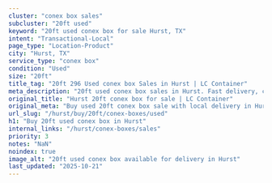 ```yaml
---
cluster: "conex box sales"
subcluster: "20ft used"
keyword: "20ft used conex box for sale Hurst, TX"
intent: "Transactional-Local"
page_type: "Location-Product"
city: "Hurst, TX"
service_type: "conex box"
condition: "Used"
size: "20ft"
title_tag: "20ft 296 Used conex box Sales in Hurst | LC Container"
meta_description: "20ft used conex box sales in Hurst. Fast delivery, competitive pricing. Serving conex boxes area. Quote ID: F8D. Call (214) 524-4168 for your free quote today."
original_title: "Hurst 20ft conex box for sale | LC Container"
original_meta: "Buy used 20ft conex box sale with local delivery in Hurst, TX. LC Container — local Since 2003. Request a fast quote today."
url_slug: "/hurst/buy/20ft/conex-boxes/used"
h1: "Buy 20ft used conex box in Hurst"
internal_links: "/hurst/conex-boxes/sales"
priority: 3
notes: "NaN"
noindex: true
image_alt: "20ft used conex box available for delivery in Hurst"
last_updated: "2025-10-21"
---
```


<!-- TODO: Add unique city/inventory copy, images, and internal links here. -->
